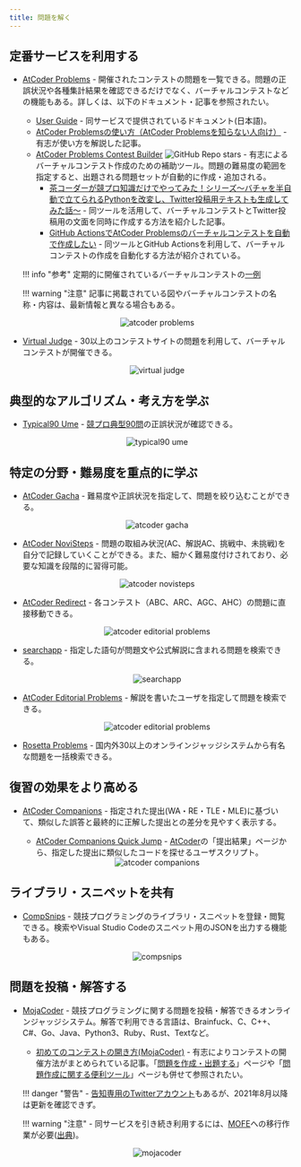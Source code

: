 ```yaml
---
title: 問題を解く
---
```


## 定番サービスを利用する

- [AtCoder Problems](https://kenkoooo.com/atcoder/) - 開催されたコンテストの問題を一覧できる。問題の正誤状況や各種集計結果を確認できるだけでなく、バーチャルコンテストなどの機能もある。詳しくは、以下のドキュメント・記事を参照されたい。
    - [User Guide](https://kenkoooo.com/atcoder/book/ja/index.html) - 同サービスで提供されているドキュメント(日本語)。
    - [AtCoder Problemsの使い方（AtCoder Problemsを知らない人向け）](https://ntk-ta01.hatenablog.com/entry/2020/04/15/001405) - 有志が使い方を解説した記事。
    - [AtCoder Problems Contest Builder](https://github.com/KowerKoint/ac-problems-contest-builder) ![GitHub Repo stars](https://img.shields.io/github/stars/KowerKoint/ac-problems-contest-builder?style=plastic) - 有志によるバーチャルコンテスト作成のための補助ツール。問題の難易度の範囲を指定すると、出題される問題セットが自動的に作成・追加される。
        - [茶コーダーが競プロ知識だけでやってみた！シリーズ〜バチャを半自動で立てられるPythonを改変し、Twitter投稿用テキストも生成してみた話〜](https://d-burioden.hateblo.jp/entry/2023/05/27/033554) - 同ツールを活用して、バーチャルコンテストとTwitter投稿用の文面を同時に作成する方法を紹介した記事。
        - [GitHub ActionsでAtCoder Problemsのバーチャルコンテストを自動で作成したい](https://zenn.dev/powell/scraps/224688ca6ce2b5) - 同ツールとGitHub Actionsを利用して、バーチャルコンテストの作成を自動化する方法が紹介されている。

    !!! info "参考"
        定期的に開催されているバーチャルコンテストの[一例](../../bot)

    !!! warning "注意"
        記事に掲載されている図やバーチャルコンテストの名称・内容は、最新情報と異なる場合もある。

    <div align="center">
      <img loading = "lazy" src="../../images/web_app/atcoder_problems.png" alt="atcoder problems">
    </div>

- [Virtual Judge](https://vjudge.net/) - 30以上のコンテストサイトの問題を利用して、バーチャルコンテストが開催できる。

    <div align="center">
      <img loading = "lazy" src="../../images/web_app/virtual_judge.png" alt="virtual judge">
    </div>

## 典型的なアルゴリズム・考え方を学ぶ

- [Typical90 Ume](https://typical90.win/) - [競プロ典型90問](https://atcoder.jp/contests/typical90)の正誤状況が確認できる。

    <div align="center">
      <img loading = "lazy" src="../../images/web_app/typical90_ume.png" alt="typical90 ume">
    </div>

## 特定の分野・難易度を重点的に学ぶ

- [AtCoder Gacha](https://atcoder-gacha.onrender.com/) - 難易度や正誤状況を指定して、問題を絞り込むことができる。

    <div align="center">
      <img loading = "lazy" src="../../images/web_app/atcoder_gacha.png" alt="atcoder gacha">
    </div>

- [AtCoder NoviSteps](https://atcoder-novisteps.vercel.app/) - 問題の取組み状況(AC、解説AC、挑戦中、未挑戦)を自分で記録していくことができる。また、細かく難易度付けされており、必要な知識を段階的に習得可能。

    <div align="center">
      <img loading = "lazy" src="../../images/web_app/atcoder_novisteps.png" alt="atcoder novisteps">
    </div>

<!-- markdown-link-check-disable -->

- [AtCoder Redirect](https://codepen.io/uchi8977/full/gbpGOzY) - 各コンテスト（ABC、ARC、AGC、AHC）の問題に直接移動できる。

    <div align="center">
      <img loading="lazy" src="../../images/web_app/atcoder_redirect.png" alt="atcoder editorial problems">
    </div>

<!-- markdown-link-check-enable -->

- [searchapp](https://andoryoto.github.io/WebApplication/searchapp/) - 指定した語句が問題文や公式解説に含まれる問題を検索できる。

    <div align="center">
      <img loading = "lazy" src="../../images/web_app/searchapp.png" alt="searchapp">
    </div>

- [AtCoder Editorial Problems](https://ajinoko33.github.io/AtCoderEditorialProblems/) - 解説を書いたユーザを指定して問題を検索できる。

    <div align="center">
      <img loading = "lazy" src="../../images/web_app/atcoder_editorial_problems.png" alt="atcoder editorial problems">
    </div>

- [Rosetta Problems](https://rosetta-problems-dev.vercel.app/) - 国内外30以上のオンラインジャッジシステムから有名な問題を一括検索できる。

## 復習の効果をより高める

- [AtCoder Companions](https://atcoder-companions.kakira.dev/) - 指定された提出(WA・RE・TLE・MLE)に基づいて、類似した誤答と最終的に正解した提出との差分を見やすく表示する。
    - [AtCoder Companions Quick Jump](https://greasyfork.org/ja/scripts/463653-atcoder-companions-quick-jump) - [AtCoder](https://atcoder.jp/)の「提出結果」ページから、指定した提出に類似したコードを探せるユーザスクリプト。

    <div align="center">
      <img loading = "lazy" src="../../images/web_app/atcoder_companions.png" alt="atcoder companions">
    </div>

## ライブラリ・スニペットを共有

- [CompSnips](https://compsnips.zeronosu77108.com/) - 競技プログラミングのライブラリ・スニペットを登録・閲覧できる。検索やVisual Studio Codeのスニペット用のJSONを出力する機能もある。

    <div align="center">
      <img loading="lazy" src="../../images/web_app/compsnips.png" alt="compsnips">
    </div>

## 問題を投稿・解答する

- [MojaCoder](https://mojacoder.app/) - 競技プログラミングに関する問題を投稿・解答できるオンラインジャッジシステム。解答で利用できる言語は、Brainfuck、C、C++、C#、Go、Java、Python3、Ruby、Rust、Textなど。
    - [初めてのコンテストの開き方(MojaCoder)](https://ajinoko33.hatenablog.com/entry/2023/02/18/141240) - 有志によりコンテストの開催方法がまとめられている記事。「[問題を作成・出題する](../../articles/for_writers)」ページや「[問題作成に関する便利ツール](../../cli/tools_for_writers)」ページも併せて参照されたい。

    !!! danger "警告"
        - [告知専用のTwitterアカウント](https://twitter.com/MojaCoder)もあるが、2021年8月以降は更新を確認できず。

    !!! warning "注意"
        - 同サービスを引き続き利用するには、[MOFE](https://mofecoder.com/)への移行作業が必要([出典](https://twitter.com/CafeCoder_/status/1689280921835335680))。

    <div align="center">
      <img loading = "lazy" src="../../images/web_app/mojacoder.png" alt="mojacoder">
    </div>
